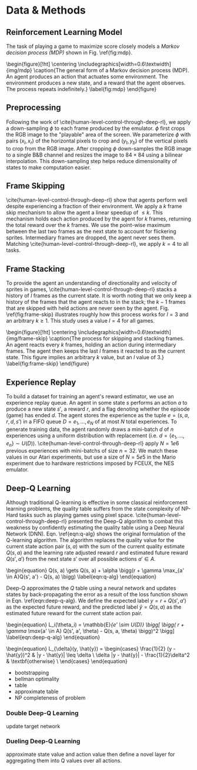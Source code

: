 <!--
    NP-something SMB
http://erikdemaine.org/papers/Mario_FUN2016/paper.pdf
 -->

# Data & Methods

<!-- TODO: discuss games and tasks? -->
<!-- TODO: notation table -->
<!-- TODO: references -->

## Reinforcement Learning Model

The task of playing a game to maximize score closely models a _Markov
decision process (MDP)_ shown in Fig. \ref{fig:mdp}.

\begin{figure}[!ht]
\centering
\includegraphics[width=0.6\textwidth]{img/mdp}
\caption{The general form of a Markov decision process (MDP). An agent
produces an action that actuates some environment. The environment produces a
new state, and a reward that the agent observes. The process repeats
indefinitely.}
\label{fig:mdp}
\end{figure}

## Preprocessing

Following the work of \cite{human-level-control-through-deep-rl}, we apply a
down-sampling $\phi$ to each frame produced by the emulator. $\phi$ first
crops the RGB image to the "playable" area of the screen. We parameterize
$\phi$ with pairs $(x_l, x_r)$ of the horizontal pixels to crop and
$(y_t, y_b)$ of the vertical pixels to crop from the RGB image. After
cropping $\phi$ down-samples the RGB image to a single B&B channel and resizes
the image to $84 \times 84$ using a bilinear interpolation. This down-sampling
step helps reduce dimensionality of states to make computation easier.

## Frame Skipping

<!-- TODO: update k value if we use mario instead -->

\cite{human-level-control-through-deep-rl} show that agents perform well
despite experiencing a fraction of their environment. We apply a $k$ frame
skip mechanism to allow the agent a linear speedup of $\leq k$. This
mechanism holds each action produced by the agent for $k$ frames, returning
the total reward over the $k$ frames. We use the point-wise maximum between
the last two frames as the next state to account for flickering sprites.
Intermediary frames are dropped, the agent never sees them. Matching
\cite{human-level-control-through-deep-rl}, we apply $k = 4$ to all tasks.

## Frame Stacking

To provide the agent an understanding of directionality and velocity of
sprites in games, \cite{human-level-control-through-deep-rl} stacks a history
of $l$ frames as the current state. It is worth noting that we only keep a
history of the frames that the agent reacts to in the stack; the $k - 1$
frames that are skipped with held actions are never seen by the agent. Fig.
\ref{fig:frame-skip} illustrates roughly how this process works for $l = 3$
and an arbitrary $k \geq 1$. This study uses a value $l = 4$ for all games.

\begin{figure}[!ht]
\centering
\includegraphics[width=0.6\textwidth]{img/frame-skip}
\caption{The process for skipping and stacking frames. An agent reacts every
$k$ frames, holding an action during intermediary frames. The agent then keeps
the last $l$ frames it reacted to as the current state. This figure implies
an arbitrary $k$ value, but an $l$ value of $3$.}
\label{fig:frame-skip}
\end{figure}

## Experience Replay

<!-- TODO: update value of N if we use Mario. -->
<!-- TODO: check FCEUX spelling and reference -->
<!-- TODO: note that prioritized is better, ran out of time -->

To build a dataset for training an agent's reward estimator, we use an
experience replay queue. An agent in some state $s$ performs an action $a$ to
produce a new state $s'$, a reward $r$, and a flag denoting whether the
episode (game) has ended $d$. The agent stores the experience as the tuple
$e = (s, a, r, d, s')$ in a FIFO queue $D = {e_1, ..., e_N}$ of at most $N$
total experiences. To generate training data, the agent randomly draws a
mini-batch $d$ of $n$ experiences using a uniform distribution with
replacement (i.e. $d = \{e_1, ..., e_n\} \sim U(D)$).
\cite{human-level-control-through-deep-rl} apply $N = 1e6$ previous
experiences with mini-batchs of size $n = 32$. We match these values in our
Atari experiments, but use a size of $N = 5e5$ in the Mario experiment due to
hardware restrictions imposed by FCEUX, the NES emulator.

## Deep-Q Learning

Although traditional Q-learning is effective in some classical reinforcement
learning problems, the quality table suffers from the state complexity of
NP-Hard tasks such as playing games using pixel space.
\cite{human-level-control-through-deep-rl} presented the Deep-Q algorithm to
combat this weakness by confidently estimating the quality table using a Deep
Neural Network (DNN). Eqn. \ref{eqn:q-alg} shows the original formulation of
the Q-learning algorithm. The algorithm replaces the quality value for the
current state action pair $(s, a)$ with the sum of the current quality
estimate $Q(s, a)$ and the learning rate adjusted reward $r$ and estimated
future reward $Q(s', a')$ from the next state $s'$ over all possible actions
$a' \in A$.

\begin{equation}
Q(s, a) \gets Q(s, a) + \alpha \bigg(r + \gamma \max_{a' \in A}Q(s', a') - Q(s, a) \bigg)
\label{eqn:q-alg}
\end{equation}

Deep-Q approximates the $Q$ table using a neural network and updates states
by back-propagating the error as a result of the loss function shown in
Eqn. \ref{eqn:deep-q-alg}. We define the expected label $y = r + Q(s', a')$ as
the expected future reward, and the predicted label $\hat{y} = Q(s, a)$ as
the estimated future reward for the current state action pair.

\begin{equation}
L_i(\theta_i) =
\mathbb{E}_{e' \sim U(D)} \bigg[
\bigg( r + \gamma \max_{a' \in A} Q(s', a', \theta) - Q(s, a, \theta) \bigg)^2
\bigg]
\label{eqn:deep-q-alg}
\end{equation}

\begin{equation}
L_{\delta}(y, \hat{y}) = \begin{cases}
      \frac{1}{2} (y - \hat{y})^2                & |y - \hat{y}| \leq \delta \\
      \delta |y - \hat{y}| - \frac{1}{2}\delta^2 & \textbf{otherwise} \\
\end{cases}
\end{equation}

-   bootstrapping
-   bellman optimality
-   table
-   approximate table
-   NP completeness of problem

### Double Deep-Q Learning

update target network

### Dueling Deep-Q Learning

approximate state value and action value then define a novel layer for
aggregating them into Q values over all actions.

<!--
## Hardware Configuration

We use two distinct hardware configurations in our experiment. For the Atari
range of experiments, we use the servers of \cite{OhioSupercomputerCenter1987}.

TODO: get specs of the servers

The \cite{OhioSupercomputerCenter1987} provides no super user access, necessary
to install the NES emulator, FCEUX, used in the Mario experiment. We instead
run this experiment locally on a workstation with a 4.2GHz Intel Core i5,
nVidia GTX1070, and 32GB of 3200MHz RAM. Unlike the Atari emulator, which is
written in Python, FCEUX is a standalone application that supports plugins
written in Lua. To interface with our Python stack, the use of a client server
pattern between game engine process and the agent process. Unfortunately, this
overhead drastically impedes the agent's ability to interact with the
environment. We note a slowdown of $\approx 8$x as compared to the Atari
emulator based on agent frame rate. -->
